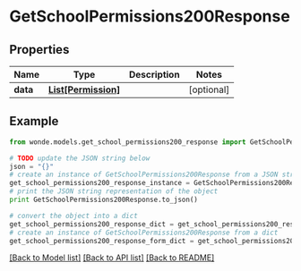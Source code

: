 # GetSchoolPermissions200Response


## Properties
Name | Type | Description | Notes
------------ | ------------- | ------------- | -------------
**data** | [**List[Permission]**](Permission.md) |  | [optional] 

## Example

```python
from wonde.models.get_school_permissions200_response import GetSchoolPermissions200Response

# TODO update the JSON string below
json = "{}"
# create an instance of GetSchoolPermissions200Response from a JSON string
get_school_permissions200_response_instance = GetSchoolPermissions200Response.from_json(json)
# print the JSON string representation of the object
print GetSchoolPermissions200Response.to_json()

# convert the object into a dict
get_school_permissions200_response_dict = get_school_permissions200_response_instance.to_dict()
# create an instance of GetSchoolPermissions200Response from a dict
get_school_permissions200_response_form_dict = get_school_permissions200_response.from_dict(get_school_permissions200_response_dict)
```
[[Back to Model list]](../README.md#documentation-for-models) [[Back to API list]](../README.md#documentation-for-api-endpoints) [[Back to README]](../README.md)


